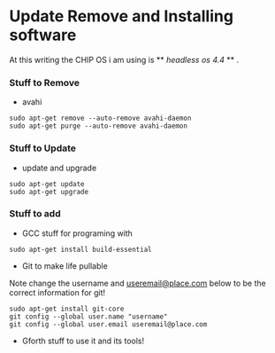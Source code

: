 # Update Remove and Installing software

At this writing the CHIP OS i am using is ** *headless os 4.4* ** .

### Stuff to Remove

* avahi

```
sudo apt-get remove --auto-remove avahi-daemon
sudo apt-get purge --auto-remove avahi-daemon
```

### Stuff to Update

* update and upgrade

```
sudo apt-get update
sudo apt-get upgrade
```

### Stuff to add

* GCC stuff for programing with

```
sudo apt-get install build-essential
```

* Git to make life pullable

Note change the username and useremail@place.com below to be the correct information for git!

```
sudo apt-get install git-core
git config --global user.name "username"
git config --global user.email useremail@place.com
```

* Gforth stuff to use it and its tools!
